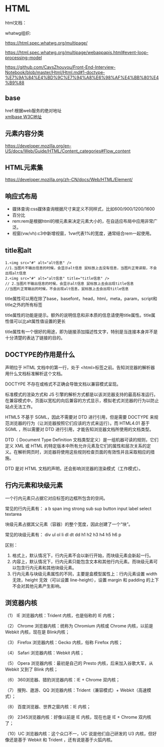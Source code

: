 # HTML

html文档：

whatwg组织:

<https://html.spec.whatwg.org/multipage/>

<https://html.spec.whatwg.org/multipage/webappapis.html#event-loop-processing-model>

<https://github.com/CavsZhouyou/Front-End-Interview-Notebook/blob/master/Html/Html.md#1-doctype-%E7%9A%84%E4%BD%9C%E7%94%A8%E6%98%AF%E4%BB%80%E4%B9%88>

## base

href:根据web服务的绝对地址  
[xmlbase W3C地址](https://www.w3.org/TR/xmlbase/)

## 元素内容分类

<https://developer.mozilla.org/en-US/docs/Web/Guide/HTML/Content_categories#Flow_content>

## HTML元素集

<https://developer.mozilla.org/zh-CN/docs/Web/HTML/Element/>

## 响应式布局

- 媒体查询:css媒体查询根据尺寸来定义不同样式，比如600/900/1200/1600
- 百分比
- rem:rem是根据html的根元素来决定元素大小的，在自适应布局中应用非常广泛。
- 视窗(vw/vh):c3中新增视窗，1vw代表1%的宽度，通常结合rem一起使用。

## title和alt

```
1.<img src="#" alt="alt信息" />
//1.当图片不输出信息的时候，会显示alt信息 鼠标放上去没有信息，当图片正常读取，不会出现alt信息
2.<img src="#" alt="alt信息" title="title信息" />
// 2.当图片不输出信息的时候，会显示alt信息 鼠标放上去会出现title信息
//当图片正常输出的时候，不会出现alt信息，鼠标放上去会出现title信息
```

title属性可以用在除了base，basefont，head，html，meta，param，script和title之外的所有标签

title属性的功能是提示。额外的说明信息和非本质的信息请使用title属性。title属性值可以比alt属性值设置的更长

title属性有一个很好的用途，即为链接添加描述性文字，特别是当连接本身并不是十分清楚的表达了链接的目的。

## DOCTYPE的作用是什么

<!DOCTYPE>声明位于 HTML 文档中的第一行，处于 &lt;html&gt;标签之前。告知浏览器的解析器用什么文档标准解析这个文档。

DOCTYPE 不存在或格式不正确会导致文档以兼容模式呈现。

标准模式的渲染方式和 JS 引擎的解析方式都是以该浏览器支持的最高标准运行。在兼容模式中，页面以宽松的向后兼容的方式显示，模拟老式浏览器的行为以防止站点无法工作。

HTML5 不基于 SGML，因此不需要对 DTD 进行引用，但是需要 DOCTYPE 来规范浏览器的行为（让浏览器按照它们应该的方式来运行）。而 HTML4.01 基于 SGML ，所以需要对 DTD 进行引用，才能告知浏览器文档所使用的文档类型。

DTD（ Document Type Definition 文档类型定义）是一组机器可读的规则，它们定义 XML 或 HTML 的特定版本中所有允许元素及它们的属性和层次关系的定义。在解析网页时，浏览器将使用这些规则检查页面的有效性并且采取相应的措施。

DTD 是对 HTML 文档的声明，还会影响浏览器的渲染模式（工作模式）。

## 行内元素和块级元素

一个行内元素只占据它对应标签的边框所包含的空间。

常见的行内元素有： a b span img strong sub sup button input label select textarea

块级元素占据其父元素（容器）的整个宽度，因此创建了一个“块”。

常见的块级元素有：  div ul ol li dl dt dd h1 h2 h3 h4 h5 h6 p

区别：

1. 格式上，默认情况下，行内元素不会以新行开始，而块级元素会新起一行。
2. 内容上，默认情况下，行内元素只能包含文本和其他行内元素。而块级元素可以包含行内元素和其他块级元素。
3. 行内元素与块级元素属性的不同，主要是盒模型属性上：行内元素设置 width 无效，height 无效（可以设置 line-height），设置 margin 和 padding 的上下不会对其他元素产生影响。

## 浏览器内核

（1） IE 浏览器内核：Trident 内核，也是俗称的 IE 内核；

（2） Chrome 浏览器内核：统称为 Chromium 内核或 Chrome 内核，以前是 Webkit 内核，现在是 Blink内核；

（3） Firefox 浏览器内核：Gecko 内核，俗称 Firefox 内核；

（4） Safari 浏览器内核：Webkit 内核；

（5） Opera 浏览器内核：最初是自己的 Presto 内核，后来加入谷歌大军，从 Webkit 又到了 Blink 内核；

（6） 360浏览器、猎豹浏览器内核：IE + Chrome 双内核；

（7） 搜狗、遨游、QQ 浏览器内核：Trident（兼容模式）+ Webkit（高速模式）；

（8） 百度浏览器、世界之窗内核：IE 内核；

（9） 2345浏览器内核：好像以前是 IE 内核，现在也是 IE + Chrome 双内核了；

（10）UC 浏览器内核：这个众口不一，UC 说是他们自己研发的 U3 内核，但好像还是基于 Webkit 和 Trident ，还有说是基于火狐内核。
